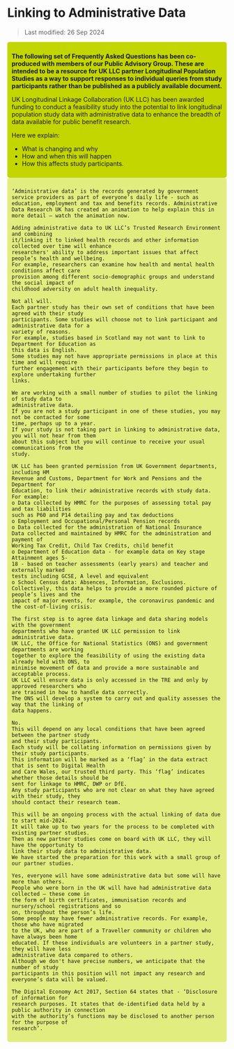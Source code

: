 # Linking to Administrative Data

>Last modified: 26 Sep 2024

<div style="background-color: #c4d600; padding: 10px; border-radius: 5px;">

**The following set of Frequently Asked Questions has been co-produced with members of our Public Advisory Group. These are intended to be a resource for UK LLC partner Longitudinal Population Studies as a way to support responses to individual queries from study participants rather than be published as a publicly available document.**

UK Longitudinal Linkage Collaboration (UK LLC) has been awarded funding to conduct a feasibility study into the potential to link longitudinal population study data with administrative data to enhance the breadth of data available for public benefit research.

Here we explain:
- What is changing and why
- How and when this will happen 
- How this affects study participants.
</div>


<div style="background-color: #e2ed80; padding: 10px; border-radius: 5px;">

```{dropdown} **What is 'administrative data'?**
‘Administrative data’ is the records generated by government service providers as part of everyone’s daily life - such as education, employment and tax and benefits records. Administrative Data Research UK has created an animation to help explain this in more detail – watch the animation now.
```
```{dropdown} **Why is UK LLC expanding its work to include administrative data linkages to existing Longitudinal Population Study data?**
Adding administrative data to UK LLC’s Trusted Research Environment and combining 
it/linking it to linked health records and other information collected over time will enhance 
researchers' ability to address important issues that affect people’s health and wellbeing.
For example, researchers can examine how health and mental health conditions affect care 
provision among different socio-demographic groups and understand the social impact of 
childhood adversity on adult health inequality.
```
```{dropdown} **Are all partner studies taking part?**
Not all will. 
Each partner study has their own set of conditions that have been agreed with their study 
participants. Some studies will choose not to link participant and administrative data for a 
variety of reasons. 
For example, studies based in Scotland may not want to link to Department for Education as 
this data is English. 
Some studies may not have appropriate permissions in place at this time and will require 
further engagement with their participants before they begin to explore undertaking further 
links.
```
```{dropdown} **How and when will my study let me know when this might happen?**
We are working with a small number of studies to pilot the linking of study data to 
administrative data. 
If you are not a study participant in one of these studies, you may not be contacted for some 
time, perhaps up to a year. 
If your study is not taking part in linking to administrative data, you will not hear from them 
about this subject but you will continue to receive your usual communications from the
study.
```
```{dropdown} **What types of administrative data are you linking to study data and why?**
UK LLC has been granted permission from UK Government departments, including HM 
Revenue and Customs, Department for Work and Pensions and the Department for 
Education, to link their administrative records with study data.
For example: 
o Data collected by HMRC for the purposes of assessing total pay and tax liabilities 
such as P60 and P14 detailing pay and tax deductions
o Employment and Occupational/Personal Pension records 
o Data collected for the administration of National Insurance
Data collected and maintained by HMRC for the administration and payment of 
Working Tax Credit, Child Tax Credits, child benefit 
o Department of Education data - for example data on Key stage Attainment ages 5-
18 - based on teacher assessments (early years) and teacher and externally marked 
tests including GCSE, A level and equivalent
o School Census data: Absences, Information, Exclusions.
Collectively, this data helps to provide a more rounded picture of people’s lives and the 
impact of major events, for example, the coronavirus pandemic and the cost-of-living crisis.
```
```{dropdown} **How will administrative data linkages happen at UK LLC?**
The first step is to agree data linkage and data sharing models with the government 
departments who have granted UK LLC permission to link administrative data.
UK LLC, the Office for National Statistics (ONS) and government departments are working 
together to explore the feasibility of using the existing data already held with ONS, to 
minimise movement of data and provide a more sustainable and acceptable process.
UK LLC will ensure data is only accessed in the TRE and only by approved researchers who 
are trained in how to handle data correctly.
The ONS will develop a system to carry out and quality assesses the way that the linking of 
data happens. 
```
```{dropdown} **I’m a study participant in a partner study. Do I have to have my data linked?**
No.
This will depend on any local conditions that have been agreed between the partner study 
and their study participants.
Each study will be collating information on permissions given by their study participants. 
This information will be marked as a ‘flag’ in the data extract that is sent to Digital Health 
and Care Wales, our trusted third party. This ‘flag’ indicates whether those details should be 
sent for linkage to HMRC, DWP or DfE. 
Any study participants who are not clear on what they have agreed with their study, they 
should contact their research team.
```
```{dropdown} **When will linking administrative data happen at UK LLC?**
This will be an ongoing process with the actual linking of data due to start mid-2024.
It will take up to two years for the process to be completed with existing partner studies. 
Then as new partner studies come on board with UK LLC, they will have the opportunity to 
link their study data to administrative data. 
We have started the preparation for this work with a small group of our partner studies.
```
```{dropdown} **Is every study participant likely to have administrative data? And if not, is there a risk that some people will be excluded from any research using the linked data?**
Yes, everyone will have some administrative data but some will have more than others.
People who were born in the UK will have had administrative data collected – these come in 
the form of birth certificates, immunisation records and nursery/school registrations and so 
on, throughout the person’s life.
Some people may have fewer administrative records. For example, those who have migrated 
to the UK, who are part of a Traveller community or children who have always been home 
educated. If these individuals are volunteers in a partner study, they will have less 
administrative data compared to others. 
Although we don't have precise numbers, we anticipate that the number of study 
participants in this position will not impact any research and everyone’s data will be valued.
```
```{dropdown} **What is the legal basis to link to administrative data?**
The Digital Economy Act 2017, Section 64 states that - ‘Disclosure of information for 
research purposes. It states that de-identified data held by a public authority in connection 
with the authority’s functions may be disclosed to another person for the purpose of 
research’.
```
</div>